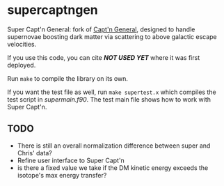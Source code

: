 # supercaptngen

Super Capt'n General: fork of [Capt'n General](https://github.com/aaronvincent/captngen), designed to handle supernovae boosting dark matter via scattering to above galactic escape velocities.

If you use this code, you can cite **_NOT USED YET_** where it was first deployed.

Run `make` to compile the library on its own.

If you want the test file as well, run `make supertest.x` which compiles the test script in _supermain.f90_.
The test main file shows how to work with Super Capt'n.

## TODO

- There is still an overall normalization difference between super and Chris' data?
- Refine user interface to Super Capt'n
- is there a fixed value we take if the DM kinetic energy exceeds the isotope's max energy transfer?
